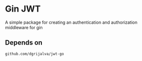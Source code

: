 # Gin JWT

A simple package for creating an authentication and authorization middleware for gin

## Depends on
`github.com/dgrijalva/jwt-go`

